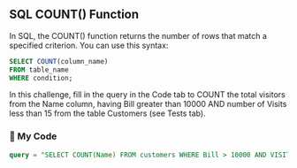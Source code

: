 ## SQL COUNT() Function

In SQL, the COUNT() function returns the number of rows that match a specified criterion. You can use this syntax:
```sql
SELECT COUNT(column_name)
FROM table_name
WHERE condition;
```
In this challenge, fill in the query in the Code tab to COUNT the total visitors from the Name column, having Bill greater than 10000 AND number of Visits less than 15 from the table Customers (see Tests tab).
### :snake: My Code
```sql
query = "SELECT COUNT(Name) FROM customers WHERE Bill > 10000 AND VISITS < 15"
```
